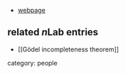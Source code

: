 

* [webpage](http://r6.ca)

## related $n$Lab entries

* [[Gödel incompleteness theorem]]

category: people